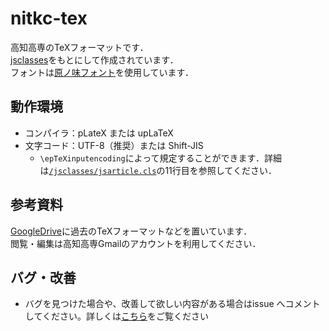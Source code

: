 # nitkc-tex

高知高専のTeXフォーマットです．  
[jsclasses](https://github.com/texjporg/jsclasses)をもとにして作成されています．  
フォントは[原ノ味フォント](https://github.com/trueroad/HaranoAjiFonts)を使用しています．

## 動作環境

- コンパイラ：pLateX または upLaTeX
- 文字コード：UTF-8（推奨）または Shift-JIS
  - `\epTeXinputencoding`によって規定することができます．詳細は[`/jsclasses/jsarticle.cls`](https://github.com/ebifly5011/nitkc-tex/blob/main/jsclasses/jsarticle.cls)の11行目を参照してください．

## 参考資料

[GoogleDrive](https://drive.google.com/drive/folders/1jOq6MtqWayMYRZn6KhJhkcl27fzU33CQ?usp=sharing)に過去のTeXフォーマットなどを置いています．  
閲覧・編集は高知高専Gmailのアカウントを利用してください．

## バグ・改善

- バグを見つけた場合や、改善して欲しい内容がある場合はissue へコメントしてください。詳しくは[こちら](docs/CONTRIBUTING.md)をご覧ください
